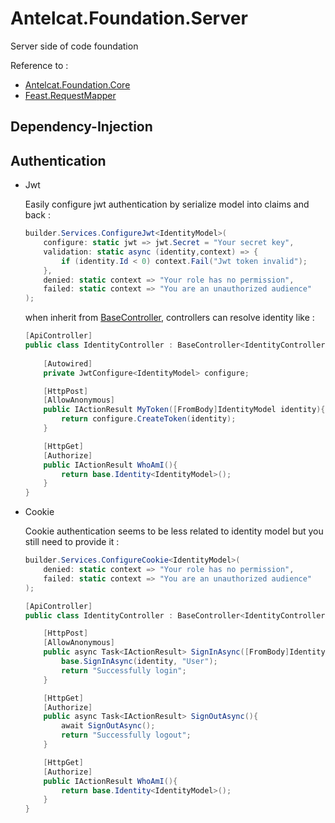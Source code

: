 # Antelcat.Foundation.Server

Server side of code foundation

Reference to :

+ [Antelcat.Foundation.Core](https://github.com/Antelcat/Foundation-Core)
+ [Feast.RequestMapper](https://github.com/feast107/RequestMapper)

## Dependency-Injection


## Authentication  

+ Jwt

    Easily configure jwt authentication by serialize model into claims and back :

    ``` c#
    builder.Services.ConfigureJwt<IdentityModel>(
        configure: static jwt => jwt.Secret = "Your secret key",
        validation: static async (identity,context) => {
            if (identity.Id < 0) context.Fail("Jwt token invalid"); 
        },
        denied: static context => "Your role has no permission",
        failed: static context => "You are an unauthorized audience"
    );
    ```

    when inherit from [BaseController](/src/Antelcat.Server/Controllers/BaseController.cs), controllers can resolve identity like :

    ``` c#
    [ApiController]
    public class IdentityController : BaseController<IdentityController>{
        
        [Autowired]
        private JwtConfigure<IdentityModel> configure;

        [HttpPost]
        [AllowAnonymous]
        public IActionResult MyToken([FromBody]IdentityModel identity){
            return configure.CreateToken(identity);
        }

        [HttpGet]
        [Authorize]
        public IActionResult WhoAmI(){
            return base.Identity<IdentityModel>();
        }
    }
    ```

+ Cookie

    Cookie authentication seems to be less related to identity model but you still need to provide it :

    ``` c#
    builder.Services.ConfigureCookie<IdentityModel>(
        denied: static context => "Your role has no permission",
        failed: static context => "You are an unauthorized audience"
    );
    ```


    ``` c#
    [ApiController]
    public class IdentityController : BaseController<IdentityController>{

        [HttpPost]
        [AllowAnonymous]
        public async Task<IActionResult> SignInAsync([FromBody]IdentityModel identity){
            base.SignInAsync(identity, "User");
            return "Successfully login";
        }

        [HttpGet]
        [Authorize]
        public async Task<IActionResult> SignOutAsync(){
            await SignOutAsync();
            return "Successfully logout";
        }

        [HttpGet]
        [Authorize]
        public IActionResult WhoAmI(){
            return base.Identity<IdentityModel>();
        }
    }
    ```

